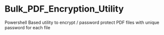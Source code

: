 # Bulk_PDF_Encryption_Utility
 Powershell Based utility to encrypt / password protect PDF files with unique password for each file
